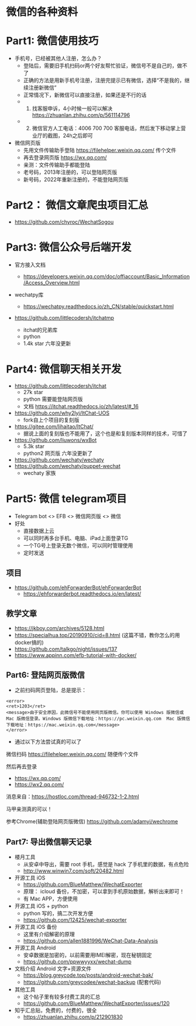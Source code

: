 # 微信的各种资料

# Part1: 微信使用技巧
- 手机号，已经被其他人注册，怎么办？
  - 登陆后，需要旧手机扫码or两个好友帮忙验证，微信号不是自己的，做不了
  - 正确的方法是用新手机号注册，注册完提示已有微信，选择“不是我的，继续注册新微信”
  - 正常情况下，新微信可以直接注册，如果还是不行的话
  - 1. 找客服申诉，4小时候一般可以解决 https://zhuanlan.zhihu.com/p/561114796
  - 2. 微信官方人工电话：4006 700 700 客服电话，然后发下移动掌上营业厅的截图，24h之后即可
- 微信网页版
  - 先用文件传输助手登陆 https://filehelper.weixin.qq.com/ 传个文件
  - 再去登录网页版 https://wx.qq.com/
  - 亲测：文件传输助手都能登陆
  - 老号码，2013年注册的，可以登陆网页版
  - 新号码，2022年重新注册的，不能登陆网页版

# Part2： 微信文章爬虫项目汇总
- https://github.com/chyroc/WechatSogou

# Part3: 微信公众号后端开发

- 官方接入文档
  - https://developers.weixin.qq.com/doc/offiaccount/Basic_Information/Access_Overview.html
- wechatpy库
  - https://wechatpy.readthedocs.io/zh_CN/stable/quickstart.html 

- https://github.com/littlecodersh/itchatmp
  - itchat的兄弟库
  - python
  - 1.4k star 六年没更新 
  
# Part4: 微信聊天相关开发
- https://github.com/littlecodersh/itchat
  - 27k star
  - python 需要能登陆网页版
  - 文档 https://itchat.readthedocs.io/zh/latest/#_16
- https://github.com/why2lyj/ItChat-UOS
  - fork自上个项目的复刻版
- https://gitee.com/lihaitao/ItChat/
  - 据说上面的复刻版也不能用了，这个也是和复刻版本同样的技术，可惜了
- https://github.com/liuwons/wxBot
  - 5.3k star
  - python2 网页版 六年没更新了 
- https://github.com/wechaty/wechaty
- https://github.com/wechaty/puppet-wechat
  - wechaty 家族

# Part5: 微信 telegram项目
- Telegram bot <> EFB <> 微信网页版 <> 微信
- 好处
  - 直接数据上云
  - 可以同时再多台手机、电脑、iPad上面登录TG
  - 一个TG号上登录无数个微信，可以同时管理使用
  - 定时发送

## 项目
- https://github.com/ehForwarderBot/ehForwarderBot
  - https://ehforwarderbot.readthedocs.io/en/latest/
## 教学文章
- https://jkboy.com/archives/5128.html
- https://specialhua.top/20190910/cid=8.html (这篇不错，教你怎么的用docker搞的)
- https://github.com/talkgo/night/issues/137
- https://www.appinn.com/efb-tutorial-with-docker/

## Part6: 登陆网页版微信
- 之前扫码网页登陆，总是提示：
```
<error>
<ret>1203</ret>
<message>由于安全原因，此微信号不能使用网页版微信。你可以使用 Windows 版微信或 Mac 版微信登录。Windows 版微信下载地址：https://pc.weixin.qq.com  Mac 版微信下载地址：https://mac.weixin.qq.com</message>
</error>
```

- 通过以下方法尝试真的可以了

微信扫码 https://filehelper.weixin.qq.com/ 随便传个文件

然后再去登录 
- https://wx.qq.com/
- https://wx2.qq.com/

消息来自：https://hostloc.com/thread-946732-1-2.html

马甲亲测真的可以！

参考Chrome(辅助登陆网页版微信) https://github.com/adamyi/wechrome

## Part7: 导出微信聊天记录
- 楼月工具
  - 从安卓中导出，需要 root 手机，感觉是 hack 了手机里的数据，有点危险
  - http://www.winwin7.com/soft/20482.html
- 开源工具 iOS
  - https://github.com/BlueMatthew/WechatExporter
  - 原理： icloud 备份，不加密，可以拿到手机原始数据，解析出来即可！
  - 有 Mac APP，方便使用
- 开源工具 iOS + python
  - python 写的，搞二次开发方便
  - https://github.com/12425/wechat-exporter
- 开源工具 iOS 备份
  - 这里有介绍解密的原理
  - https://github.com/allen1881996/WeChat-Data-Analysis
- 开源工具 Android
  - 安卓数据是加密的，以前需要用IMEI解密，现在秘钥固定
  - https://github.com/ppwwyyxx/wechat-dump
- 文档介绍 Android 文字+资源文件
  - https://blog.greycode.top/posts/android-wechat-bak/
  - https://github.com/greycodee/wechat-backup  (配套代码)
- 其他工具
  - 这个帖子里有较多付费工具的汇总
  - https://github.com/BlueMatthew/WechatExporter/issues/120
- 知乎汇总贴，免费的，付费的，很全
  - https://zhuanlan.zhihu.com/p/212901830
